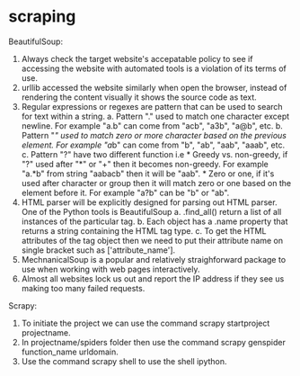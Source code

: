 # scraping

BeautifulSoup:
1. Always check the target website's accepatable policy to see if accessing the website with automated tools is a violation of its terms of use.
2. urllib accessed the website similarly when open the browser, instead of rendering the content visually it shows the source code as text.
3. Regular expressions or regexes are pattern that can be used to search for text within a string.
    a. Pattern "." used to match one character except newline. For example "a.b" can come from "acb", "a3b", "a@b", etc.
    b. Pattern "*" used to match zero or more character based on the previous element. For example "a*b" can come from "b", "ab", "aab", "aaab", etc.
    c. Pattern "?" have two different function i.e
        * Greedy vs. non-greedy, if "?" used after "*" or "+" then it becomes non-greedy. For example "a.*b" from string "aabacb" then it will be "aab".
        * Zero or one, if it's used after character or group then it will match zero or one based on the element before it. For example "a?b" can be "b" or "ab".
4. HTML parser will be explicitly designed for parsing out HTML parser. One of the Python tools is BeautifulSoup
    a. .find_all() return a list of all instances of the particular tag.
    b. Each object has a .name property that returns a string containing the HTML tag type.
    c. To get the HTML attributes of the tag object then we need to put their attribute name on single bracket such as ['attribute_name'].
5. MechnanicalSoup is a popular and relatively straighforward package to use when working with web pages interactively.
6. Almost all websites lock us out and report the IP address if they see us making too many failed requests.

Scrapy:
1. To initiate the project we can use the command scrapy startproject projectname.
2. In projectname/spiders folder then use the command scrapy genspider function_name urldomain.
3. Use the command scrapy shell to use the shell ipython.